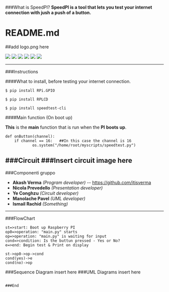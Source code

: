###What is SpeedPI?
**SpeedPI is a tool that lets you test your internet connection with jush a push of a button.**

# README.md

##add logo.png here

![](https://img.shields.io/github/stars/pandao/editor.md.svg) ![](https://img.shields.io/github/forks/pandao/editor.md.svg) ![](https://img.shields.io/github/tag/pandao/editor.md.svg) ![](https://img.shields.io/github/release/pandao/editor.md.svg) ![](https://img.shields.io/github/issues/pandao/editor.md.svg) ![](https://img.shields.io/bower/v/editor.md.svg)


----



###Instructions

####What to install, before testing your internet connection.

`$ pip install RPi.GPIO`


`$ pip install RPLCD`

`$ pip install speedtest-cli`

####Main function (On boot up)

**This** is the **main** function that is run when the **PI** **boots** **up**.

    def onButton(channel):
   		if channel == 16:	##In this case the channel is 16
        		os.system("/home/root/myscripts/speedtest.py")
###Circuit
###Insert circuit image here
----

###Componenti gruppo


- **Akash Verma** *(Program developer)*	  -- https://github.com/itisverma
- **Nicola Prevedello** *(Presentation developer)*
- **Ye Conghzu** *(Circuit developer)*
- **Manolache Pavel** *(UML developer)*
- **Ismail Rachid** *(Something)*
     
----
                
###FlowChart

```flow
st=>start: Boot up Raspberry PI
op0=>operation: "main.py" starts
op=>operation: "main.py" is waiting for input
cond=>condition: Is the buttun pressed - Yes or No?
e=>end: Begin test & Print on display

st->op0->op->cond
cond(yes)->e
cond(no)->op
```

###Sequence Diagram
insert here
###UML Diagrams
insert here
```

###End
